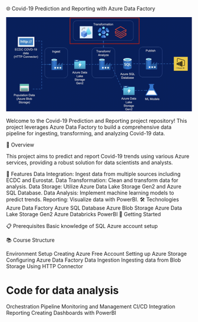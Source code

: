 🌐 Covid-19 Prediction and Reporting with Azure Data Factory



<img src="adf.png">



Welcome to the Covid-19 Prediction and Reporting project repository! This project leverages Azure Data Factory to build a comprehensive data pipeline for ingesting, transforming, and analyzing Covid-19 data.

🚀 Overview

This project aims to predict and report Covid-19 trends using various Azure services, providing a robust solution for data scientists and analysts.

🔧 Features
Data Integration: Ingest data from multiple sources including ECDC and Eurostat.
Data Transformation: Clean and transform data for analysis.
Data Storage: Utilize Azure Data Lake Storage Gen2 and Azure SQL Database.
Data Analysis: Implement machine learning models to predict trends.
Reporting: Visualize data with PowerBI.
🛠 Technologies
 Azure Data Factory
 Azure SQL Database
 Azure Blob Storage
 Azure Data Lake Storage Gen2
 Azure Databricks
 PowerBI
📂 Getting Started

📋 Prerequisites
Basic knowledge of SQL
Azure account setup

📚 Course Structure

Environment Setup
Creating Azure Free Account
Setting up Azure Storage
Configuring Azure Data Factory
Data Ingestion
Ingesting data from Blob Storage
Using HTTP Connector

# Code for data analysis
Orchestration
Pipeline Monitoring and Management
CI/CD Integration
Reporting
Creating Dashboards with PowerBI
